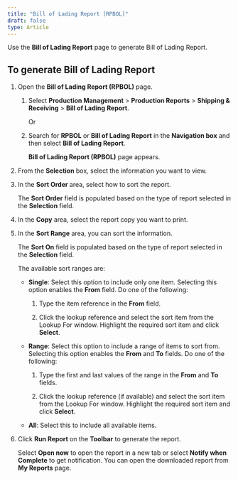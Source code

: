 ```yaml
---
title: "Bill of Lading Report [RPBOL]"
draft: false
type: Article
---
```


Use the **Bill of Lading Report** page to generate Bill of Lading Report.

## To generate Bill of Lading Report

1. Open the **Bill of Lading Report (RPBOL)** page.

   1. Select **Production Management** > **Production Reports** > **Shipping & Receiving** > **Bill of Lading** **Report**.

        Or

   2. Search for **RPBOL** or **Bill of Lading Report** in the **Navigation box** and then select **Bill of Lading Report**.

        **Bill of Lading Report (RPBOL)** page appears.

2. From the **Selection** box, select the information you want to view.

3. In the **Sort Order** area, select how to sort the report.

    The **Sort Order** field is populated based on the type of report selected in the **Selection** field.

4. In the **Copy** area, select the report copy you want to print.

5. In the **Sort Range** area, you can sort the information.

    The **Sort On** field is populated based on the type of report selected in the **Selection** field.

    The available sort ranges are:

   - **Single**: Select this option to include only one item. Selecting this option enables the **From** field. Do one of the following:

     1. Type the item reference in the **From** field.

     2. Click the lookup reference and select the sort item from the Lookup For window. Highlight the required sort item and click **Select**.

   - **Range**: Select this option to include a range of items to sort from. Selecting this option enables the **From** and **To** fields. Do one of the following:

     1. Type the first and last values of the range in the **From** and **To** fields.

     2. Click the lookup reference (if available) and select the sort item from the Lookup For window. Highlight the required sort item and click **Select**.

   - **All**: Select this to include all available items.

6. Click **Run Report** on the **Toolbar** to generate the report.

    Select **Open now** to open the report in a new tab or select **Notify when Complete** to get notification. You can open the downloaded report from **My Reports** page.

​